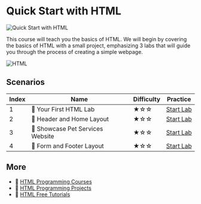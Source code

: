 # Quick Start with HTML

![Quick Start with HTML](https://cover-creator.labex.io/quick-start-with-html.png)

This course will teach you the basics of HTML. We will begin by covering the basics of HTML with a small project, emphasizing 3 labs that will guide you through the process of creating a simple webpage.

![HTML](https://img.shields.io/badge/HTML-whitesmoke?style=for-the-badge&logo=html)


## Scenarios

|   Index | Name                            | Difficulty   | Practice                                                             |
|---------|---------------------------------|--------------|----------------------------------------------------------------------|
|       1 | 📖 Your First HTML Lab           | ★☆☆          | <a target='_blank' href='https://labex.io/labs/92740'>Start Lab</a>  |
|       2 | 📖 Header and Home Layout        | ★☆☆          | <a target='_blank' href='https://labex.io/labs/271712'>Start Lab</a> |
|       3 | 📖 Showcase Pet Services Website | ★☆☆          | <a target='_blank' href='https://labex.io/labs/271713'>Start Lab</a> |
|       4 | 📖 Form and Footer Layout        | ★☆☆          | <a target='_blank' href='https://labex.io/labs/271711'>Start Lab</a> |

## More

- 🔗 [HTML Programming Courses](https://github.com/labex-labs/awesome-programming-courses)
- 🔗 [HTML Programming Projects](https://github.com/labex-labs/awesome-programming-projects)
- 🔗 [HTML Free Tutorials](https://github.com/labex-labs/html-free-tutorials)

